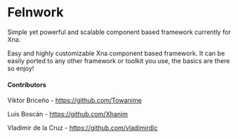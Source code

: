FeInwork
========

Simple yet powerful and scalable component based framework currently for Xna.

Easy and highly customizable Xna component based framework. It can be easily ported to any other framework or toolkit you use, the basics are there so enjoy!

#### Contributors
Viktor Briceño - https://github.com/Towanime

Luis Boscán - https://github.com/Xhanim

Vladimir de la Cruz - https://github.com/vladimirdlc